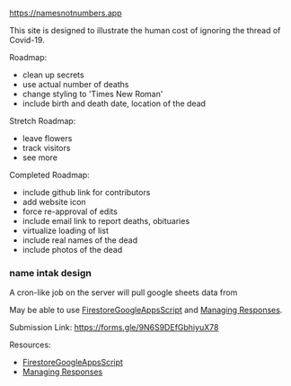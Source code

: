 https://namesnotnumbers.app

This site is designed to illustrate the human cost of ignoring the thread of Covid-19.

Roadmap:
* clean up secrets
* use actual number of deaths
* change styling to 'Times New Roman'
* include birth and death date, location of the dead

Stretch Roadmap:
* leave flowers
* track visitors
* see more

Completed Roadmap:
* include github link for contributors
* add website icon
* force re-approval of edits
* include email link to report deaths, obituaries
* virtualize loading of list
* include real names of the dead
* include photos of the dead

### name intak design
A cron-like job on the server will pull google sheets data from 

May be able to use [FirestoreGoogleAppsScript] and [Managing Responses].

Submission Link: https://forms.gle/9N6S9DEfGbhiyuX78

Resources:
* [FirestoreGoogleAppsScript] 
* [Managing Responses]

[FirestoreGoogleAppsScript]: https://github.com/grahamearley/FirestoreGoogleAppsScript
[Managing Responses]: https://developers.google.com/apps-script/quickstart/forms